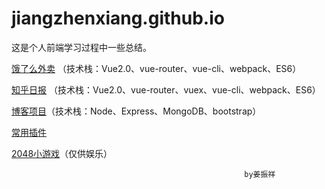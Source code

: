 # jiangzhenxiang.github.io

这是个人前端学习过程中一些总结。

[饿了么外卖](https://jiangzhenxiang.github.io/eleme "点击链接显示") （技术栈：Vue2.0、vue-router、vue-cli、webpack、ES6）

 
[知乎日报](https://jiangzhenxiang.github.io/zhihu "点击链接显示") （技术栈：Vue2.0、vue-router、vuex、vue-cli、webpack、ES6）


[博客项目](https://jiangzhenxiang.github.io/blog "点击链接显示")（技术栈：Node、Express、MongoDB、bootstrap）


[常用插件](https://jiangzhenxiang.github.io/plugin "点击链接显示")


[2048小游戏](https://jiangzhenxiang.github.io/2048 "点击链接显示")（仅供娱乐）

                                                        by姜振祥

